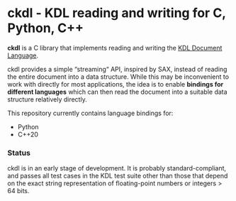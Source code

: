 # ckdl - KDL reading and writing for C, Python, C++

**ckdl** is a C library that implements reading and writing the
[KDL Document Language](https://github.com/kdl-org/kdl).

ckdl provides a simple “streaming“ API, inspired by SAX, instead of reading the
entire document into a data structure. While this may be inconvenient to work
with directly for most applications, the idea is to enable **bindings for
different languages** which can then read the document into a suitable data
structure relatively directly.

This repository currently contains language bindings for:

 * Python
 * C++20

### Status

ckdl is in an early stage of development. It is probably standard-compliant,
and passes all test cases in the KDL test suite other than those that depend
on the exact string representation of floating-point numbers or integers
&gt; 64 bits.
